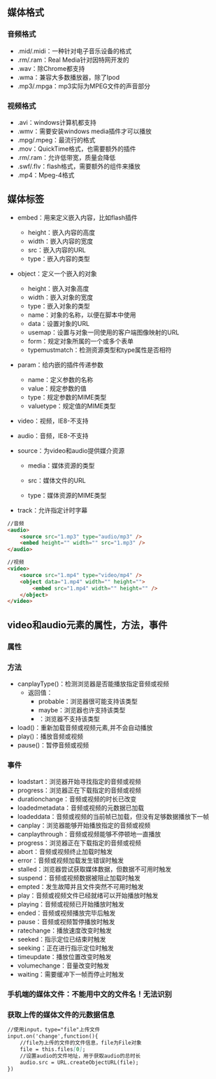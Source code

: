 ## 媒体格式

### 音频格式

* .mid/.midi：一种针对电子音乐设备的格式
* .rm/.ram：Real Media针对因特网开发的
* .wav：除Chrome都支持
* .wma：兼容大多数播放器，除了Ipod
* .mp3/.mpga：mp3实际为MPEG文件的声音部分

### 视频格式

* .avi：windows计算机都支持
* .wmv：需要安装windows media插件才可以播放
* .mpg/.mpeg：最流行的格式
* .mov：QuickTime格式，也需要额外的插件
* .rm/.ram：允许低带宽，质量会降低
* .swf/.flv：flash格式，需要额外的组件来播放
* .mp4：Mpeg-4格式

## 媒体标签

* embed：用来定义嵌入内容，比如flash插件

  * height：嵌入内容的高度
  * width：嵌入内容的宽度
  * src：嵌入内容的URL
  * type：嵌入内容的类型

* object：定义一个嵌入的对象

  * height：嵌入对象高度
  * width：嵌入对象的宽度
  * type：嵌入对象的类型
  * name：对象的名称，以便在脚本中使用
  * data：设置对象的URL
  * usemap：设置与对象一同使用的客户端图像映射的URL
  * form：规定对象所属的一个或多个表单
  * typemustmatch：检测资源类型和type属性是否相符

* param：给内嵌的插件传递参数

  * name：定义参数的名称
  * value：规定参数的值
  * type：规定参数的MIME类型
  * valuetype：规定值的MIME类型

* video：视频，IE8-不支持

* audio：音频，IE8-不支持

* source：为video和audio提供媒介资源

  * media：媒体资源的类型

  * src：媒体文件的URL

  * type：媒体资源的MIME类型

* track：允许指定计时字幕

```markdown
//音频
<audio>
    <source src="1.mp3" type="audio/mp3" />
    <embed height="" width="" src="1.mp3" />
</audio>

//视频
<video>
    <source src="1.mp4" type="video/mp4" />
    <object data="1.mp4" width="" height="">
        <embed src="1.mp4" width="" height="" />
    </object>
</video>
```

## video和audio元素的属性，方法，事件

### 属性

### 方法

* canplayType\(\)：检测浏览器是否能播放指定音频或视频
  * 返回值：
    * probable：浏览器很可能支持该类型
    * maybe：浏览器也许支持该类型
    * ：浏览器不支持该类型
* load\(\)：重新加载音频或视频元素,并不会自动播放
* play\(\)：播放音频或视频
* pause\(\)：暂停音频或视频

### 事件

* loadstart：浏览器开始寻找指定的音频或视频
* progress：浏览器正在下载指定的音频或视频
* durationchange：音频或视频的时长已改变
* loadedmetadata：音频或视频的元数据已加载
* loadeddata：音频或视频的当前帧已加载，但没有足够数据播放下一帧
* canplay：浏览器能够开始播放指定的音频或视频
* canplaythrough：音频或视频能够不停顿地一直播放
* progress：浏览器正在下载指定的音频或视频
* abort：音频或视频终止加载时触发
* error：音频或视频加载发生错误时触发
* stalled：浏览器尝试获取媒体数据，但数据不可用时触发
* suspend：音频或视频数据被阻止加载时触发
* empted：发生故障并且文件突然不可用时触发
* play：音频或视频文件已经就绪可以开始播放时触发
* playing：音频或视频已开始播放时触发
* ended：音频或视频播放完毕后触发
* pause：音频或视频暂停播放时触发
* ratechange：播放速度改变时触发
* seeked：指示定位已结束时触发
* seeking：正在进行指示定位时触发
* timeupdate：播放位置改变时触发
* volumechange：音量改变时触发
* waiting：需要缓冲下一帧而停止时触发

### 手机端的媒体文件：不能用中文的文件名！无法识别

### 获取上传的媒体文件的元数据信息

```markdown
//使用input，type="file"上传文件
input.on('change',function(){
    //file为上传的文件的文件信息，file为File对象
    file = this.files[0];
    //设置audio的文件地址，用于获取audio的总时长
    audio.src = URL.createObjectURL(file);
})
```



